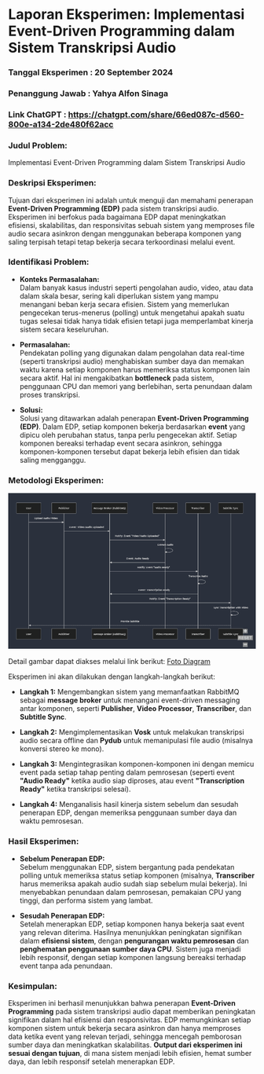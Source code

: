 # Laporan Eksperimen: Implementasi Event-Driven Programming dalam Sistem Transkripsi Audio

### Tanggal Eksperimen : 20 September 2024

### Penanggung Jawab : Yahya Alfon Sinaga

### Link ChatGPT : <https://chatgpt.com/share/66ed087c-d560-800e-a134-2de480f62acc>

### **Judul Problem:**  

Implementasi Event-Driven Programming dalam Sistem Transkripsi Audio

### **Deskripsi Eksperimen:**

Tujuan dari eksperimen ini adalah untuk menguji dan memahami penerapan **Event-Driven Programming (EDP)** pada sistem transkripsi audio. Eksperimen ini berfokus pada bagaimana EDP dapat meningkatkan efisiensi, skalabilitas, dan responsivitas sebuah sistem yang memproses file audio secara asinkron dengan menggunakan beberapa komponen yang saling terpisah tetapi tetap bekerja secara terkoordinasi melalui event.

### **Identifikasi Problem:**

- **Konteks Permasalahan:**  
  Dalam banyak kasus industri seperti pengolahan audio, video, atau data dalam skala besar, sering kali diperlukan sistem yang mampu menangani beban kerja secara efisien. Sistem yang memerlukan pengecekan terus-menerus (polling) untuk mengetahui apakah suatu tugas selesai tidak hanya tidak efisien tetapi juga memperlambat kinerja sistem secara keseluruhan.

- **Permasalahan:**  
  Pendekatan polling yang digunakan dalam pengolahan data real-time (seperti transkripsi audio) menghabiskan sumber daya dan memakan waktu karena setiap komponen harus memeriksa status komponen lain secara aktif. Hal ini mengakibatkan **bottleneck** pada sistem, penggunaan CPU dan memori yang berlebihan, serta penundaan dalam proses transkripsi.

- **Solusi:**  
  Solusi yang ditawarkan adalah penerapan **Event-Driven Programming (EDP)**. Dalam EDP, setiap komponen bekerja berdasarkan **event** yang dipicu oleh perubahan status, tanpa perlu pengecekan aktif. Setiap komponen bereaksi terhadap event secara asinkron, sehingga komponen-komponen tersebut dapat bekerja lebih efisien dan tidak saling mengganggu.

### **Metodologi Eksperimen:**

![Diagram Eksperimen](code/diagram.png)

Detail gambar dapat diakses melalui link berikut: [Foto Diagram](https://mermaid.live/view#pako:eNqVVE1PwzAM_StRJCSQhnbPYRIIjkN8jQPqxW28LWJLSuIAE-K_kzRdSUk50Esb573nPNfxJ2-MRC64w1ePusErBRsL-0qz8LRgSTWqBU1s5dAycN273L319U65bYIMixK3ROdgg5fWvCRsH2B95PQe6lrR8u6s5D4piebWmiZQTEfuImwIlZRHC9o1VtUpWbYssQ--JkU7fDjoJoKPaxYDlU6Ek5NUCN_uDEjHwEtl5m_xHAkQd88Xi6EEgq06KLvokE8_yAES4KOyCHb9hppEsjfviL0Kyuwgv9yzoEaoHVuHb9oiw6iS0CP9kG9cSsFuDKn1oU_MKj6ZmSetMXdC7PqDLDSUHP_BmTacEt4jyEPmM_-J__CY0UqDeabeV4b_zf5Z5KbGhGlHR0xLyujC2ajF_uMt79XS3FTS3mROLHS6U4zJ74q2LGvaET8IxHYXsQfjFRh2K81nfI92D0qG2fIZuRUPnvZYcRE-JdiXeKSvgANPJspxQdbjjPtWAh3n0DGIUpGxyzSrupE14-HWPhszQKzxmy0Xa9g5_PoGsIezCg)

Eksperimen ini akan dilakukan dengan langkah-langkah berikut:

- **Langkah 1:** Mengembangkan sistem yang memanfaatkan RabbitMQ sebagai **message broker** untuk menangani event-driven messaging antar komponen, seperti **Publisher**, **Video Processor**, **Transcriber**, dan **Subtitle Sync**.
  
- **Langkah 2:** Mengimplementasikan **Vosk** untuk melakukan transkripsi audio secara offline dan **Pydub** untuk memanipulasi file audio (misalnya konversi stereo ke mono).

- **Langkah 3:** Mengintegrasikan komponen-komponen ini dengan memicu event pada setiap tahap penting dalam pemrosesan (seperti event **"Audio Ready"** ketika audio siap diproses, atau event **"Transcription Ready"** ketika transkripsi selesai).

- **Langkah 4:** Menganalisis hasil kinerja sistem sebelum dan sesudah penerapan EDP, dengan memeriksa penggunaan sumber daya dan waktu pemrosesan.

### **Hasil Eksperimen:**

- **Sebelum Penerapan EDP:**  
  Sebelum menggunakan EDP, sistem bergantung pada pendekatan polling untuk memeriksa status setiap komponen (misalnya, **Transcriber** harus memeriksa apakah audio sudah siap sebelum mulai bekerja). Ini menyebabkan penundaan dalam pemrosesan, pemakaian CPU yang tinggi, dan performa sistem yang lambat.

- **Sesudah Penerapan EDP:**  
  Setelah menerapkan EDP, setiap komponen hanya bekerja saat event yang relevan diterima. Hasilnya menunjukkan peningkatan signifikan dalam **efisiensi sistem**, dengan **pengurangan waktu pemrosesan** dan **penghematan penggunaan sumber daya CPU**. Sistem juga menjadi lebih responsif, dengan setiap komponen langsung bereaksi terhadap event tanpa ada penundaan.

### **Kesimpulan:**

Eksperimen ini berhasil menunjukkan bahwa penerapan **Event-Driven Programming** pada sistem transkripsi audio dapat memberikan peningkatan signifikan dalam hal efisiensi dan responsivitas. EDP memungkinkan setiap komponen sistem untuk bekerja secara asinkron dan hanya memproses data ketika event yang relevan terjadi, sehingga mencegah pemborosan sumber daya dan meningkatkan skalabilitas. **Output dari eksperimen ini sesuai dengan tujuan**, di mana sistem menjadi lebih efisien, hemat sumber daya, dan lebih responsif setelah menerapkan EDP.

